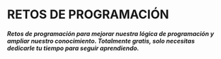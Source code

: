 # RETOS DE PROGRAMACIÓN
##### Retos de programación para mejorar nuestra lógica de programación y ampliar nuestro conocimiento. Totalmente gratis, solo necesitas dedicarle tu tiempo para seguir aprendiendo.


